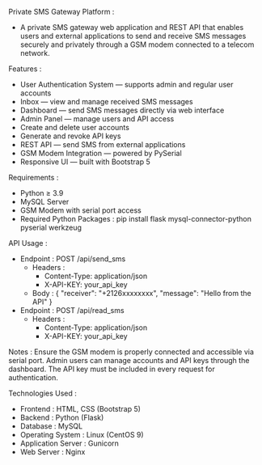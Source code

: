 Private SMS Gateway Platform : 
- A private SMS gateway web application and REST API that enables users and external applications to send and receive SMS messages securely and privately through a GSM modem connected to a telecom network.

Features : 
- User Authentication System — supports admin and regular user accounts
- Inbox — view and manage received SMS messages
- Dashboard — send SMS messages directly via web interface
- Admin Panel — manage users and API access
- Create and delete user accounts
- Generate and revoke API keys
- REST API — send SMS from external applications
- GSM Modem Integration — powered by PySerial
- Responsive UI — built with Bootstrap 5

Requirements :
- Python ≥ 3.9
- MySQL Server
- GSM Modem with serial port access
- Required Python Packages : pip install flask mysql-connector-python pyserial werkzeug
 
API Usage : 
- Endpoint : POST /api/send_sms
  - Headers :
    * Content-Type: application/json
    * X-API-KEY: your_api_key
  - Body :
    {
       "receiver": "+2126xxxxxxxx",
        "message": "Hello from the API"
    }
- Endpoint : POST /api/read_sms
  - Headers : 
    * Content-Type: application/json
    * X-API-KEY: your_api_key
    
Notes :
Ensure the GSM modem is properly connected and accessible via serial port.
Admin users can manage accounts and API keys through the dashboard.
The API key must be included in every request for authentication.

Technologies Used :
- Frontend : HTML, CSS (Bootstrap 5)
- Backend : Python (Flask) 
- Database : MySQL
- Operating System : Linux (CentOS 9)
- Application Server : Gunicorn 
- Web Server : Nginx 
